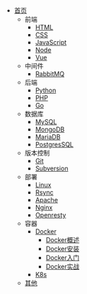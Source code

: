 - [首页](/)
  - 前端
    - [HTML](/zh-cn/html/)
    - [CSS](/zh-cn/css/)
    - [JavaScript](/zh-cn/js/)
    - [Node](/zh-cn/node/)
    - [Vue](/zh-cn/vue/)
  - 中间件
    - [RabbitMQ](/zh-cn/rabbitmq/)
  - 后端
    - [Python](/zh-cn/python/)
    - [PHP](/zh-cn/php/)
    - [Go](/zh-cn/go/)
  - 数据库
    - [MySQL](/zh-cn/mysql/)
    - [MongoDB](/zh-cn/mongodb/)
    - [MariaDB](/zh-cn/mariadb/)
    - [PostgresSQL](/zh-cn/postgressql/)
  - 版本控制
    - [Git](/zh-cn/git/)
    - [Subversion](/zh-cn/subversion/)
  - 部署
    - [Linux](/zh-cn/linux/)
    - [Rsync](/zh-cn/rsync/)
    - [Apache](/zh-cn/apache/)
    - [Nginx](/zh-cn/nginx/)
    - [Openresty](/zh-cn/openresty/)
  - 容器
    - [Docker](/zh-cn/docker/)
      - [Docker概述](/zh-cn/docker/base/)
      - [Docker安装](/zh-cn/docker/install/)
      - [Docker入门](/zh-cn/docker/quickstart/)
      - [Docker实战](/zh-cn/docker/advance/)
    - [K8s](/zh-cn/k8s/)
  - [其他](/zh-cn/other/)